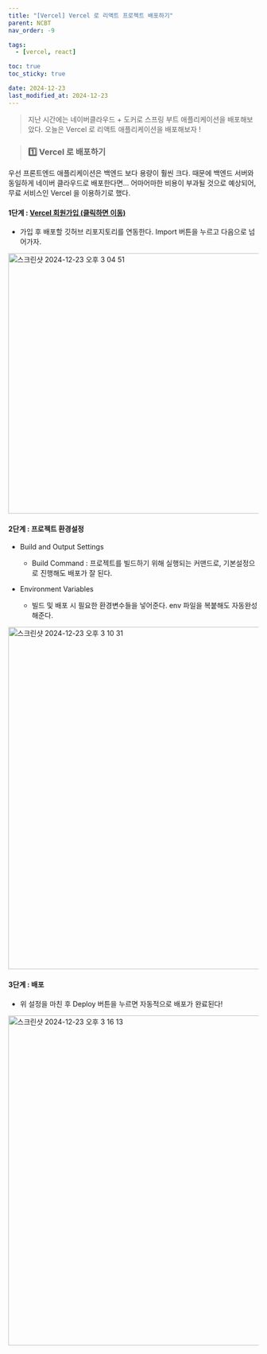 ```yaml
---
title: "[Vercel] Vercel 로 리액트 프로젝트 배포하기"
parent: NCBT
nav_order: -9

tags:
  - [vercel, react]

toc: true
toc_sticky: true

date: 2024-12-23
last_modified_at: 2024-12-23
---
```


> 지난 시간에는 네이버클라우드 + 도커로 스프링 부트 애플리케이션을 배포해보았다. 오늘은 Vercel 로 리액트 애플리케이션을 배포해보자 !

> ### 1️⃣ Vercel 로 배포하기

우선 프론트엔드 애플리케이션은 백엔드 보다 용량이 훨씬 크다. 때문에 백엔드 서버와 동일하게 네이버 클라우드로 배포한다면... 어마어마한 비용이 부과될 것으로 예상되어, 무료 서비스인 Vercel 을 이용하기로 했다.

#### 1단계 : [Vercel 회원가입 (클릭하면 이동)](https://vercel.com/)

- 가입 후 배포할 깃허브 리포지토리를 연동한다. Import 버튼을 누르고 다음으로 넘어가자.

<img width="524" alt="스크린샷 2024-12-23 오후 3 04 51" src="https://github.com/user-attachments/assets/cca7549d-050a-4e24-8cd3-4d9b96b9ee1f" />

#### 2단계 : 프로젝트 환경설정

- Build and Output Settings
    - Build Command : 프로젝트를 빌드하기 위해 실행되는 커맨드로, 기본설정으로 진행해도 배포가 잘 된다.

- Environment Variables
    - 빌드 및 배포 시 필요한 환경변수들을 넣어준다. env 파일을 복붙해도 자동완성 해준다.

<img width="689" alt="스크린샷 2024-12-23 오후 3 10 31" src="https://github.com/user-attachments/assets/0325c904-2b6f-413c-a21e-d061b0f1592b" />

#### 3단계 : 배포

- 위 설정을 마친 후 Deploy 버튼을 누르면 자동적으로 배포가 완료된다!

<img width="664" alt="스크린샷 2024-12-23 오후 3 16 13" src="https://github.com/user-attachments/assets/426bb669-c9cf-45a9-aa98-55286af582f4" />

